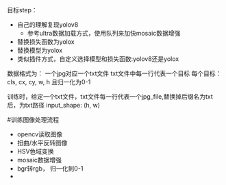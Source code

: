 目标step：
- 自己的理解复现yolov8
    - 参考ultra数据加载方式，使用队列来加快mosaic数据增强
- 替换损失函数为yolox
- 替换模型为yolox
- 类似插件方式，自定义选择模型和损失函数:yolov8还是yolox

数据格式为：
一个jpg对应一个txt文件
txt文件中每一行代表一个目标
每个目标： cls, cx, cy, w, h 且归一化为0-1

训练时，给定一个txt文件，txt文件每一行代表一个jpg_file,替换掉后缀名为txt后，为txt路径
input_shape: (h, w)

#训练图像处理流程
- opencv读取图像
- 扭曲/水平反转图像
- HSV色域变换
- mosaic数据增强
- bgr转rgb， 归一化到0-1
- 